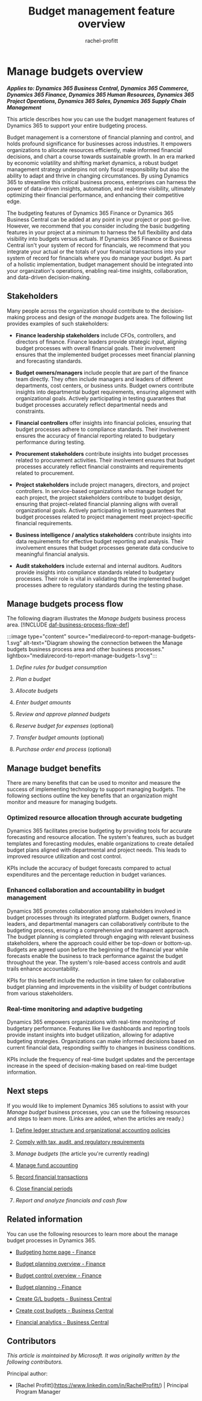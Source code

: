 ﻿---
title: Budget management feature overview
description: Learn about how you can use the budget management features of Dynamics 365 to support your budgeting process, including definitions for stakeholders.
author: rachel-profitt
ms.author: raprofit
ms.topic: article
ms.date: 04/08/2024
---

# Manage budgets overview

***Applies to: Dynamics 365 Business Central, Dynamics 365 Commerce, Dynamics 365 Finance, Dynamics 365 Human Resources, Dynamics 365 Project Operations, Dynamics 365 Sales, Dynamics 365 Supply Chain Management***

This article describes how you can use the budget management features of Dynamics 365 to support your entire budgeting process.

Budget management is a cornerstone of financial planning and control, and holds profound significance for businesses across industries. It empowers organizations to allocate resources efficiently, make informed financial decisions, and chart a course towards sustainable growth. In an era marked by economic volatility and shifting market dynamics, a robust budget management strategy underpins not only fiscal responsibility but also the ability to adapt and thrive in changing circumstances. By using Dynamics 365 to streamline this critical business process, enterprises can harness the power of data-driven insights, automation, and real-time visibility, ultimately optimizing their financial performance, and enhancing their competitive edge.

The budgeting features of Dynamics 365 Finance or Dynamics 365 Business Central can be added at any point in your project or post go-live. However, we recommend that you consider including the basic budgeting features in your project at a minimum to harness the full flexibility and data visibility into budgets versus actuals. If Dynamics 365 Finance or Business Central isn't your system of record for financials, we recommend that you integrate your actual or the totals of your financial transactions into your system of record for financials where you do manage your budget. As part of a holistic implementation, budget management should be integrated into your organization's operations, enabling real-time insights, collaboration, and data-driven decision-making.

## Stakeholders

Many people across the organization should contribute to the decision-making process and design of the *manage budgets* area. The following list provides examples of such stakeholders:

- **Finance leadership stakeholders** include CFOs, controllers, and directors of finance. Finance leaders provide strategic input, aligning budget processes with overall financial goals. Their involvement ensures that the implemented budget processes meet financial planning and forecasting standards.

- **Budget owners/managers** include people that are part of the finance team directly. They often include managers and leaders of different departments, cost centers, or business units. Budget owners contribute insights into departmental budget requirements, ensuring alignment with organizational goals. Actively participating in testing guarantees that budget processes accurately reflect departmental needs and constraints.

- **Financial controllers** offer insights into financial policies, ensuring that budget processes adhere to compliance standards. Their involvement ensures the accuracy of financial reporting related to budgetary performance during testing.

- **Procurement stakeholders** contribute insights into budget processes related to procurement activities. Their involvement ensures that budget processes accurately reflect financial constraints and requirements related to procurement.

- **Project stakeholders** include project managers, directors, and project controllers. In service-based organizations who manage budget for each project, the project stakeholders contribute to budget design, ensuring that project-related financial planning aligns with overall organizational goals. Actively participating in testing guarantees that budget processes related to project management meet project-specific financial requirements.

- **Business intelligence / analytics stakeholders** contribute insights into data requirements for effective budget reporting and analysis. Their involvement ensures that budget processes generate data conducive to meaningful financial analysis.

- **Audit stakeholders** include external and internal auditors. Auditors provide insights into compliance standards related to budgetary processes. Their role is vital in validating that the implemented budget processes adhere to regulatory standards during the testing phase.

## Manage budgets process flow

The following diagram illustrates the *Manage budgets* business process area. [!INCLUDE [daf-business-process-flow-def](~/../shared-content/shared/guidance-includes/daf-business-process-flow-def.md)]

:::image type="content" source="media\record-to-report-manage-budgets-1.svg" alt-text="Diagram showing the connection between the Manage budgets business process area and other business processes." lightbox="media\record-to-report-manage-budgets-1.svg":::

1. *Define rules for budget consumption*

2. *Plan a budget*

3. *Allocate budgets*

4. *Enter budget amounts*

5. *Review and approve planned budgets*

6. *Reserve budget for expenses* (optional)

7. *Transfer budget amounts* (optional)

8. *Purchase order end process* (optional)

## Manage budget benefits

There are many benefits that can be used to monitor and measure the success of implementing technology to support managing budgets. The following sections outline the key benefits that an organization might monitor and measure for managing budgets.

### Optimized resource allocation through accurate budgeting

Dynamics 365 facilitates precise budgeting by providing tools for accurate forecasting and resource allocation. The system's features, such as budget templates and forecasting modules, enable organizations to create detailed budget plans aligned with departmental and project needs. This leads to improved resource utilization and cost control.

KPIs include the accuracy of budget forecasts compared to actual expenditures and the percentage reduction in budget variances.

### Enhanced collaboration and accountability in budget management

Dynamics 365 promotes collaboration among stakeholders involved in budget processes through its integrated platform. Budget owners, finance leaders, and departmental managers can collaboratively contribute to the budgeting process, ensuring a comprehensive and transparent approach. The budget planning is completed through engaging with relevant business stakeholders, where the approach could either be top-down or bottom-up. Budgets are agreed upon before the beginning of the financial year while forecasts enable the business to track performance against the budget throughout the year. The system's role-based access controls and audit trails enhance accountability.

KPIs for this benefit include the reduction in time taken for collaborative budget planning and improvements in the visibility of budget contributions from various stakeholders.

### Real-time monitoring and adaptive budgeting

Dynamics 365 empowers organizations with real-time monitoring of budgetary performance. Features like live dashboards and reporting tools provide instant insights into budget utilization, allowing for adaptive budgeting strategies. Organizations can make informed decisions based on current financial data, responding swiftly to changes in business conditions.

KPIs include the frequency of real-time budget updates and the percentage increase in the speed of decision-making based on real-time budget information.

## Next steps

If you would like to implement Dynamics 365 solutions to assist with your *Manage budget* business processes, you can use the following resources and steps to learn more. (Links are added, when the articles are ready.)

1. [Define ledger structure and organizational accounting policies](/dynamics365/guidance/business-processes/report-to-record-define-financial-structure-organizational-accounting-policies)

2. [Comply with tax, audit, and regulatory requirements](/dynamics365/guidance/business-processes/record-to-report-comply-tax-audit-regulatory-requirements)

3. *Manage budgets* (the article you're currently reading)

4. [Manage fund accounting](record-to-report-manage-fund-accounting.md)

5. [Record financial transactions](record-to-report-record-financial-transactions.md)

6. [Close financial periods](record-to-report-close-financial-periods.md)

7. *Report and analyze financials and cash flow*

## Related information

You can use the following resources to learn more about the manage budget processes in Dynamics 365.

- [Budgeting home page - Finance](/dynamics365/finance/budgeting/budgeting-overview)

- [Budget planning overview - Finance](/dynamics365/finance/budgeting/budget-planning-overview-configuration)

- [Budget control overview - Finance](/dynamics365/finance/budgeting/budget-control-overview-configuration)

- [Budget planning - Finance](/dynamics365/finance/budgeting/budget-plan)

- [Create G/L budgets - Business Central](/dynamics365/business-central/finance-how-create-budgets)

- [Create cost budgets - Business Central](/dynamics365/business-central/finance-create-cost-budgets)

- [Financial analytics - Business Central](/dynamics365/business-central/bi)

<!--## Tags

*Industries:* Agriculture (01-09), Mining (10-14), Construction (15-17), Manufacturing (20-39), Transportation and Public Utilities (40-49), Wholesale Trade (50-51), Retail Trade (52-59), Finance, Insurance, Real Estate (60-67), Services (70-89), Public Administration (91-99)

*Stakeholders:* Accounts payable, Accounts receivable, Administrative, Audit, Customer services, Engineering, Finance, Human Resources, IT, Marketing, Merchandising, Operations, Production, Project Management, Purchasing, Retail store operations, Sales, Service operations, Transportation, Treasury, Warehouse

*Products:* Dynamics 365 Business Central, Dynamics 365 Commerce, Dynamics 365 Finance Dynamics 365 Human Resources, Dynamics 365 Project Operations, Dynamics 365 Sales, Dynamics 365 Supply Chain Management -->

## Contributors

*This article is maintained by Microsoft. It was originally written by the following contributors.*

Principal author:

- \[Rachel Profitt\](https://www.linkedin.com/in/RachelProfitt/) \| Principal Program Manager